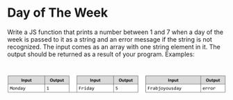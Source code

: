 # Day of The Week
Write a JS function that prints a number between 1 and 7 when a day of the week is passed to it as a string and an
error message if the string is not recognized.
The input comes as an array with one string element in it.
The output should be returned as a result of your program.
Examples:

# ![Examples](example.png)